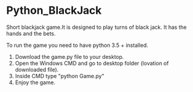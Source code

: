 # Python_BlackJack
Short blackjack game.It is designed to play turns of black jack. It has the hands and the bets. 

To run the game you need to have python 3.5 + installed.

1. Download the game.py file to your desktop.
2. Open the Windows CMD and go to desktop folder (lovation of downloaded file).
3. Inside CMD type "python Game.py"
4. Enjoy the game.
